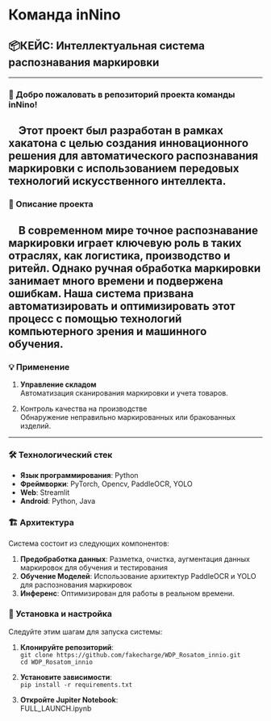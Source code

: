 # Команда inNino
## 📦КЕЙС: Интеллектуальная система распознавания маркировки

---
### 🎉 Добро пожаловать в репозиторий проекта команды inNino! 
&nbsp;&nbsp;&nbsp;&nbsp;Этот проект был разработан в рамках хакатона с 
целью создания инновационного решения для автоматического распознавания маркировки
с использованием передовых технологий искусственного интеллекта.
---
### 🚀 Описание проекта
&nbsp;&nbsp;&nbsp;&nbsp;В современном мире точное распознавание маркировки играет 
ключевую роль в таких отраслях, как логистика, производство и ритейл. 
Однако ручная обработка маркировки занимает много времени и подвержена ошибкам. 
Наша система призвана автоматизировать и оптимизировать этот процесс с помощью технологий 
компьютерного зрения и машинного обучения.
---
### 💡 Применение
1. **Управление складом**<br>
Автоматизация сканирования маркировки и учета товаров.

2. Контроль качества на производстве<br>
Обнаружение неправильно маркированных или бракованных изделий.
---
### 🛠️ Технологический стек

- **Язык программирования**: Python
- **Фреймворки**: PyTorch, Opencv, PaddleOCR, YOLO
- **Web**: Streamlit
- **Android**: Python, Java

### 🏗️ Архитектура

Система состоит из следующих компонентов:

1. **Предобработка данных**: Разметка, очистка, аугментация данных маркировок для обучения и тестирования
2. **Обучение Моделей**: Использование архитектур PaddleOCR и YOLO для распознования маркировок
3. **Инференс**: Оптимизирован для работы в реальном времени.

### 🔧 Установка и настройка
Следуйте этим шагам для запуска системы:

1. **Клонируйте репозиторий**:<br>```git clone https://github.com/fakecharge/WDP_Rosatom_innio.git```<br>
```cd WDP_Rosatom_innio```
2. **Установите зависимости**:<br> ```pip install -r requirements.txt```

3. **Откройте Jupiter Notebook**:<br> FULL_LAUNCH.ipynb